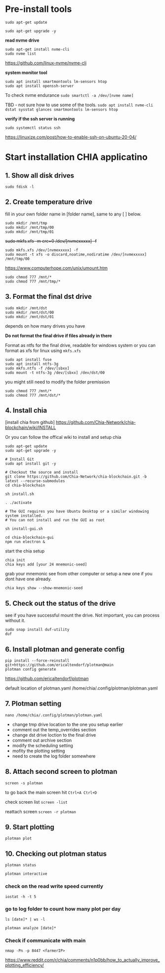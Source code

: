 # Pre-install tools

```shell 
sudo apt-get update
```
```shell 
sudo apt-get upgrade -y
```
__read nvme drive__
```shell 
sudo apt-get install nvme-cli
sudo nvme list
```

https://github.com/linux-nvme/nvme-cli

__system monitor tool__

```shell
sudo apt install smartmontools lm-sensors htop
sudo apt install openssh-server
```

To check nvme endurance
`sudo smartctl -a /dev/[nvme name]`

TBD - not sure how to use some of the tools.
`sudo apt install nvme-cli dstat sysstat glances smartmontools lm-sensors htop`

__verify if the ssh server is running__
```shell 
sudo systemctl status ssh
```

https://linuxize.com/post/how-to-enable-ssh-on-ubuntu-20-04/

<!-------------------	Start here	------------------->
# Start installation CHIA applicatino

## 1. Show all disk drives
```shell 
sudo fdisk -l
```


## 2. Create temperature drive
fill in your own folder name in [folder name], same to any [ ] below.
```shell 
sudo mkdir /mnt/tmp
sudo mkdir /mnt/tmp/00
sudo mkdir /mnt/tmp/01
```

~~sudo mkfs.xfs -m crc=0 /dev/[nvmexxxxx] -f~~
```shell
sudo mkfs.xfs /dev/[nvmexxxxx] -f
sudo mount -t xfs -o discard,noatime,nodiratime /dev/[nvmexxxxx] /mnt/tmp/00
```

https://www.computerhope.com/unix/umount.htm

```shell 
sudo chmod 777 /mnt/*
sudo chmod 777 /mnt/tmp/*
```

## 3. Format the final dst drive
```shell 
sudo mkdir /mnt/dst
sudo mkdir /mnt/dst/00
sudo mkdir /mnt/dst/01
```
depends on how many drives you have

__Do not format the final drive if files already in there__

Format as ntfs for the final drive, readable for windows system or you can format as xfs for linux using `mkfs.xfs`
```shell 
sudo apt install fuse
sudo apt install ntfs-3g
sudo mkfs.ntfs -f /dev/[sbxx]
sudo mount -t ntfs-3g /dev/[sbxx] /dev/dst/00
```
you might still need to modify the folder premission
```shell
sudo chmod 777 /mnt/*
sudo chmod 777 /mnt/dst/*
```

## 4. Install chia
[install chia from github]
https://github.com/Chia-Network/chia-blockchain/wiki/INSTALL

Or you can follow the offical wiki to install and setup chia

```shell
sudo apt-get update
sudo apt-get upgrade -y

# Install Git
sudo apt install git -y

# Checkout the source and install
git clone https://github.com/Chia-Network/chia-blockchain.git -b latest --recurse-submodules
cd chia-blockchain

sh install.sh

. ./activate

# The GUI requires you have Ubuntu Desktop or a similar windowing system installed.
# You can not install and run the GUI as root

sh install-gui.sh

cd chia-blockchain-gui
npm run electron &
```

start the chia setup
```shell 
chia init
chia keys add [your 24 mnemonic-seed]
```
grab your mnemonic see from other computer or setup a new one if you dont have one already.
```shell 
chia keys show --show-mnemonic-seed
```

## 5. Check out the status of the drive
see if you have successful mount the drive. Not important, you can process without it.
```shell 
sudo snap install duf-utility
duf
```


## 6. Install plotman and generate config
```shell
pip install --force-reinstall git+https://github.com/ericaltendorf/plotman@main
plotman config generate
```
https://github.com/ericaltendorf/plotman

default location of plotman.yaml
/home/chia/.config/plotman/plotman.yaml

## 7. Plotman setting
```shell
nano /home/chia/.config/plotman/plotman.yaml
```
- change tmp drive location to the one you setup earlier
- comment out the temp_overrides section
- change dst drive loction to the final drive 
- comment out archive section
- modify the scheduling setting
- mofity the plotting setting
- need to create the log folder somewhere

## 8. Attach second screen to plotman
`screen -s plotman`

to go back the main screen hit `Ctrl+A Ctrl+D`

check screen list
`screen -list`

reattach screen
`screen -r plotman`

## 9. Start plotting
```shell
plotman plot
```

## 10. Checking out plotman status
`plotman status`

`plotman interactive`


### check on the read write speed currently
`iostat -h -t 5`


### go to log folder to count how many plot per day
`ls [date]* | ws -l`

`plotman analyze [date]*`


### Check if communicate with main
`nmap -Pn -p 8447 <farmerIP>`


https://www.reddit.com/r/chia/comments/n1p0bb/how_to_actually_improve_plotting_efficiency/

